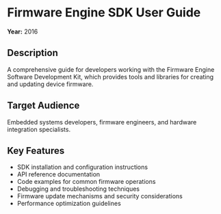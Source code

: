 # Firmware Engine SDK User Guide

**Year:** 2016

## Description
A comprehensive guide for developers working with the Firmware Engine Software Development Kit, which provides tools and libraries for creating and updating device firmware.

## Target Audience
Embedded systems developers, firmware engineers, and hardware integration specialists.

## Key Features
- SDK installation and configuration instructions
- API reference documentation
- Code examples for common firmware operations
- Debugging and troubleshooting techniques
- Firmware update mechanisms and security considerations
- Performance optimization guidelines
